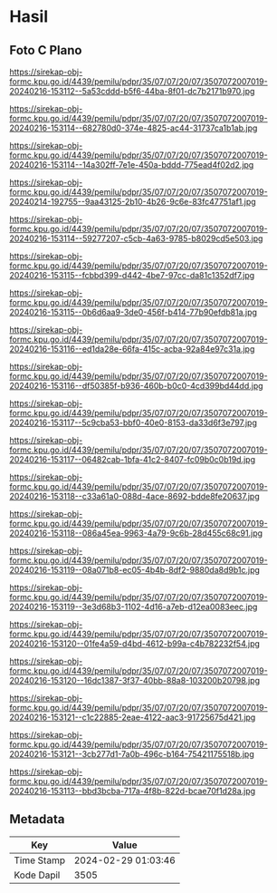 # Hasil

## Foto C Plano

https://sirekap-obj-formc.kpu.go.id/4439/pemilu/pdpr/35/07/07/20/07/3507072007019-20240216-153112--5a53cddd-b5f6-44ba-8f01-dc7b2171b970.jpg

https://sirekap-obj-formc.kpu.go.id/4439/pemilu/pdpr/35/07/07/20/07/3507072007019-20240216-153114--682780d0-374e-4825-ac44-31737ca1b1ab.jpg

https://sirekap-obj-formc.kpu.go.id/4439/pemilu/pdpr/35/07/07/20/07/3507072007019-20240216-153114--14a302ff-7e1e-450a-bddd-775ead4f02d2.jpg

https://sirekap-obj-formc.kpu.go.id/4439/pemilu/pdpr/35/07/07/20/07/3507072007019-20240214-192755--9aa43125-2b10-4b26-9c6e-83fc47751af1.jpg

https://sirekap-obj-formc.kpu.go.id/4439/pemilu/pdpr/35/07/07/20/07/3507072007019-20240216-153114--59277207-c5cb-4a63-9785-b8029cd5e503.jpg

https://sirekap-obj-formc.kpu.go.id/4439/pemilu/pdpr/35/07/07/20/07/3507072007019-20240216-153115--fcbbd399-d442-4be7-97cc-da81c1352df7.jpg

https://sirekap-obj-formc.kpu.go.id/4439/pemilu/pdpr/35/07/07/20/07/3507072007019-20240216-153115--0b6d6aa9-3de0-456f-b414-77b90efdb81a.jpg

https://sirekap-obj-formc.kpu.go.id/4439/pemilu/pdpr/35/07/07/20/07/3507072007019-20240216-153116--ed1da28e-66fa-415c-acba-92a84e97c31a.jpg

https://sirekap-obj-formc.kpu.go.id/4439/pemilu/pdpr/35/07/07/20/07/3507072007019-20240216-153116--df50385f-b936-460b-b0c0-4cd399bd44dd.jpg

https://sirekap-obj-formc.kpu.go.id/4439/pemilu/pdpr/35/07/07/20/07/3507072007019-20240216-153117--5c9cba53-bbf0-40e0-8153-da33d6f3e797.jpg

https://sirekap-obj-formc.kpu.go.id/4439/pemilu/pdpr/35/07/07/20/07/3507072007019-20240216-153117--06482cab-1bfa-41c2-8407-fc09b0c0b19d.jpg

https://sirekap-obj-formc.kpu.go.id/4439/pemilu/pdpr/35/07/07/20/07/3507072007019-20240216-153118--c33a61a0-088d-4ace-8692-bdde8fe20637.jpg

https://sirekap-obj-formc.kpu.go.id/4439/pemilu/pdpr/35/07/07/20/07/3507072007019-20240216-153118--086a45ea-9963-4a79-9c6b-28d455c68c91.jpg

https://sirekap-obj-formc.kpu.go.id/4439/pemilu/pdpr/35/07/07/20/07/3507072007019-20240216-153119--08a071b8-ec05-4b4b-8df2-9880da8d9b1c.jpg

https://sirekap-obj-formc.kpu.go.id/4439/pemilu/pdpr/35/07/07/20/07/3507072007019-20240216-153119--3e3d68b3-1102-4d16-a7eb-d12ea0083eec.jpg

https://sirekap-obj-formc.kpu.go.id/4439/pemilu/pdpr/35/07/07/20/07/3507072007019-20240216-153120--01fe4a59-d4bd-4612-b99a-c4b782232f54.jpg

https://sirekap-obj-formc.kpu.go.id/4439/pemilu/pdpr/35/07/07/20/07/3507072007019-20240216-153120--16dc1387-3f37-40bb-88a8-103200b20798.jpg

https://sirekap-obj-formc.kpu.go.id/4439/pemilu/pdpr/35/07/07/20/07/3507072007019-20240216-153121--c1c22885-2eae-4122-aac3-91725675d421.jpg

https://sirekap-obj-formc.kpu.go.id/4439/pemilu/pdpr/35/07/07/20/07/3507072007019-20240216-153121--3cb277d1-7a0b-496c-b164-75421175518b.jpg

https://sirekap-obj-formc.kpu.go.id/4439/pemilu/pdpr/35/07/07/20/07/3507072007019-20240216-153113--bbd3bcba-717a-4f8b-822d-bcae70f1d28a.jpg


## Metadata

| Key        | Value               |
| ---------- | ------------------- |
| Time Stamp | 2024-02-29 01:03:46 |
| Kode Dapil | 3505                |



